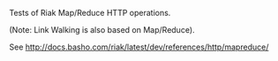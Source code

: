 Tests of Riak Map/Reduce HTTP operations. 

(Note: Link Walking is also based on Map/Reduce).

See http://docs.basho.com/riak/latest/dev/references/http/mapreduce/